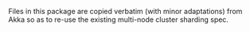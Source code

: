 Files in this package are copied verbatim (with minor adaptations) from Akka
so as to re-use the existing multi-node cluster sharding spec.